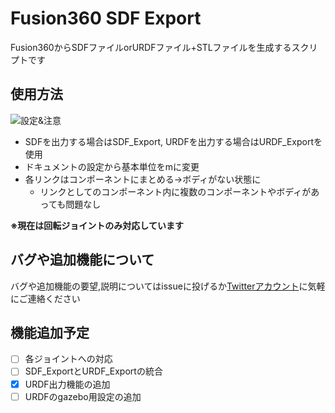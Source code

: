 # Fusion360 SDF Export
Fusion360からSDFファイルorURDFファイル+STLファイルを生成するスクリプトです

## 使用方法
![設定&注意](https://github.com/KobayashiRui/Fusion360_SDF_Export/blob/images/img0.png)

+ SDFを出力する場合はSDF_Export, URDFを出力する場合はURDF_Exportを使用
+ ドキュメントの設定から基本単位をmに変更
+ 各リンクはコンポーネントにまとめる→ボディがない状態に
    - リンクとしてのコンポーネント内に複数のコンポーネントやボディがあっても問題なし

**※現在は回転ジョイントのみ対応しています**

## バグや追加機能について
バグや追加機能の要望,説明についてはissueに投げるか[Twitterアカウント](https://twitter.com/3pLiendefamille)に気軽にご連絡ください

## 機能追加予定
- [ ] 各ジョイントへの対応
- [ ] SDF_ExportとURDF_Exportの統合
- [x] URDF出力機能の追加
- [ ] URDFのgazebo用設定の追加